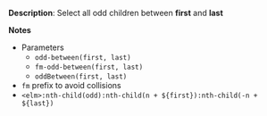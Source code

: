 __Description__: Select all odd children between **first** and **last**

__Notes__

+ Parameters
    * `odd-between(first, last)`
    * `fm-odd-between(first, last)`
    * `oddBetween(first, last)`
+ `fm` prefix to avoid collisions
+ `<elm>:nth-child(odd):nth-child(n + ${first}):nth-child(-n + ${last})`
